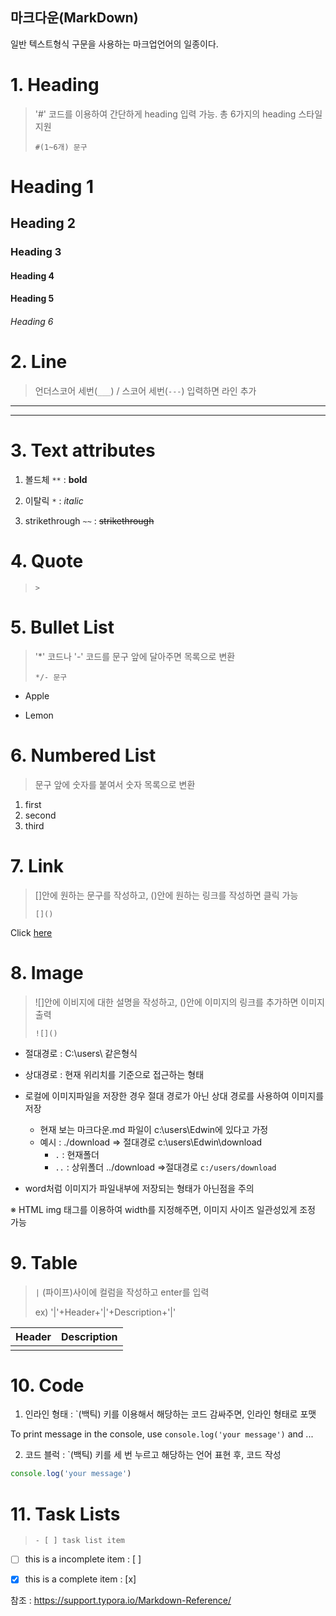 ## 마크다운(MarkDown)

일반 텍스트형식 구문을 사용하는 마크업언어의 일종이다.



# 1. Heading

> '#' 코드를 이용하여 간단하게 heading 입력 가능. 총 6가지의 heading 스타일 지원
>
> `#(1~6개) 문구`

# Heading 1

## Heading 2

### Heading 3

#### Heading 4

#### Heading 5

###### Heading 6



# 2. Line

> 언더스코어 세번(`___`) / 스코어 세번(`---`) 입력하면 라인 추가

___

---



# 3. Text attributes

1) 볼드체 `**` : **bold**

2) 이탈릭 `*` : *italic*

3) strikethrough `~~` : ~~strikethrough~~



# 4. Quote

> `>`



# 5. Bullet List

> '*' 코드나 '-' 코드를 문구 앞에 달아주면 목록으로 변환
>
> `*/- 문구`

* Apple

- Lemon



# 6. Numbered List

> 문구 앞에 숫자를 붙여서 숫자 목록으로 변환

1. first
2. second
3. third



# 7. Link

> []안에 원하는 문구를 작성하고, ()안에 원하는 링크를 작성하면 클릭 가능
>
> `[]()`

Click [here](https://github.com/Gyeong-Yeon)



# 8. Image

> ![]안에 이비지에 대한 설명을 작성하고, ()안에 이미지의 링크를 추가하면 이미지 출력
>
> `![]()`

- 절대경로 : C:\users\ 같은형식
- 상대경로 : 현재 위리치를 기준으로 접근하는 형태
- 로컬에 이미지파일을 저장한 경우 절대 경로가 아닌 상대 경로를 사용하여 이미지를 저장
  - 현재 보는 마크다운.md 파일이 c:\users\Edwin에 있다고 가정
  - 예시 : ./download => 절대경로 c:\users\Edwin\download
    - `.` : 현재폴더
    - `..` : 상위폴더 ../download =>절대경로 `c:/users/download`

- word처럼 이미지가 파일내부에 저장되는 형태가 아닌점을 주의

※ HTML img 태그를 이용하여 width를 지정해주면, 이미지 사이즈 일관성있게 조정 가능



# 9. Table

> `|` (파이프)사이에 컬럼을 작성하고 enter를 입력
>
> ex) '|'+Header+'|'+Description+'|'

| Header | Description |
| ------ | ----------- |
|        |             |



# 10. Code

1) 인라인 형태 : `(백틱) 키를 이용해서 해당하는 코드 감싸주면, 인라인 형태로 포맷

To print message in the console, use `console.log('your message')` and ...

2) 코드 블럭 : `(백틱) 키를 세 번 누르고 해당하는 언어 표현 후, 코드 작성

```javascript
console.log('your message')
```



# 11.  Task Lists

> `- [ ] task list item`

- [ ] this is a incomplete item : [ ]

- [x] this is a complete item : [x]



참조 : https://support.typora.io/Markdown-Reference/